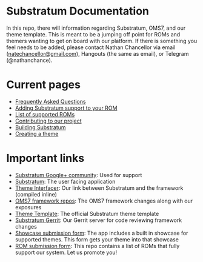# Substratum Documentation

In this repo, there will information regarding Substratum, OMS7, and our theme
template. This is meant to be a jumping off point for ROMs and themers wanting
to get on board with our platform. If there is something you feel needs to be
added, please contact Nathan Chancellor via email (natechancellor@gmail.com),
Hangouts (the same as email), or Telegram (@nathanchance).

# Current pages

+ [Frequently Asked Questions](FAQ.md)
+ [Adding Substratum support to your ROM](AddingSupport.md)
+ [List of supported ROMs](SupportedROMs.md)
+ [Contributing to our project](Contributing.md)
+ [Building Substratum](BuildingSubstratum.md)
+ [Creating a theme](https://github.com/substratum/template/blob/master/README.md)

# Important links

+ [Substratum Google+ community](https://plus.google.com/communities/102261717366580091389): Used for support
+ [Substratum](https://github.com/substratum/substratum): The user facing application
+ [Theme Interfacer](https://github.com/substratum/interfacer): Our link between Substratum and the framework (compiled inline)
+ [OMS7 framework repos](https://github.com/SubstratumResources): The OMS7 framework changes along with our exposures
+ [Theme Template](https://github.com/substratum/template): The official Substratum theme template
+ [Substratum Gerrit](https://substratum.review/): Our Gerrit server for code reviewing framework changes
+ [Showcase submission form](https://docs.google.com/forms/d/e/1FAIpQLSf5p5Lcag6jdrAz9wZ3UYiIy_Rm0mEko6z79wBjmZlGXunzgg/viewform): The app includes a built in showcase for supported themes. This form gets your theme into that showcase
+ [ROM submission form](https://docs.google.com/forms/d/e/1FAIpQLSdazHsGs084963mmFOM4ceAkJv0TaYUvcySxljw9SnFE7kNfg/viewform): This repo contains a list of ROMs that fully support our system. Let us promote you!
